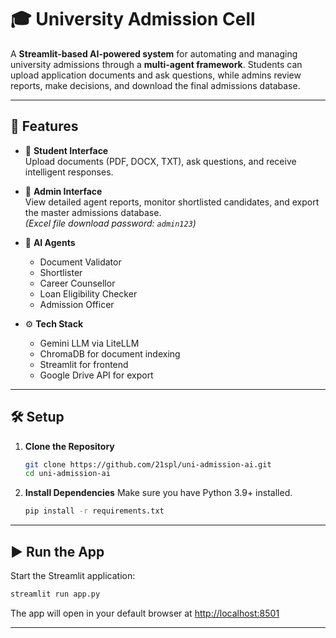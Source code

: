 # 🎓 University Admission Cell

A **Streamlit-based AI-powered system** for automating and managing university admissions through a **multi-agent framework**. Students can upload application documents and ask questions, while admins review reports, make decisions, and download the final admissions database.

---

## 🚀 Features

- 🔹 **Student Interface**  
  Upload documents (PDF, DOCX, TXT), ask questions, and receive intelligent responses.

- 🔹 **Admin Interface**  
  View detailed agent reports, monitor shortlisted candidates, and export the master admissions database.  
  *(Excel file download password: `admin123`)*

- 🤖 **AI Agents**  
  - Document Validator  
  - Shortlister  
  - Career Counsellor  
  - Loan Eligibility Checker  
  - Admission Officer  

- ⚙️ **Tech Stack**  
  - Gemini LLM via LiteLLM  
  - ChromaDB for document indexing  
  - Streamlit for frontend  
  - Google Drive API for export

---

## 🛠️ Setup

1. **Clone the Repository**
   ```bash
   git clone https://github.com/21spl/uni-admission-ai.git
   cd uni-admission-ai
   ```

2. **Install Dependencies**
   Make sure you have Python 3.9+ installed.
   ```bash
   pip install -r requirements.txt
   ```

---

## ▶️ Run the App

Start the Streamlit application:

```bash
streamlit run app.py
```

The app will open in your default browser at [http://localhost:8501](http://localhost:8501)

---

